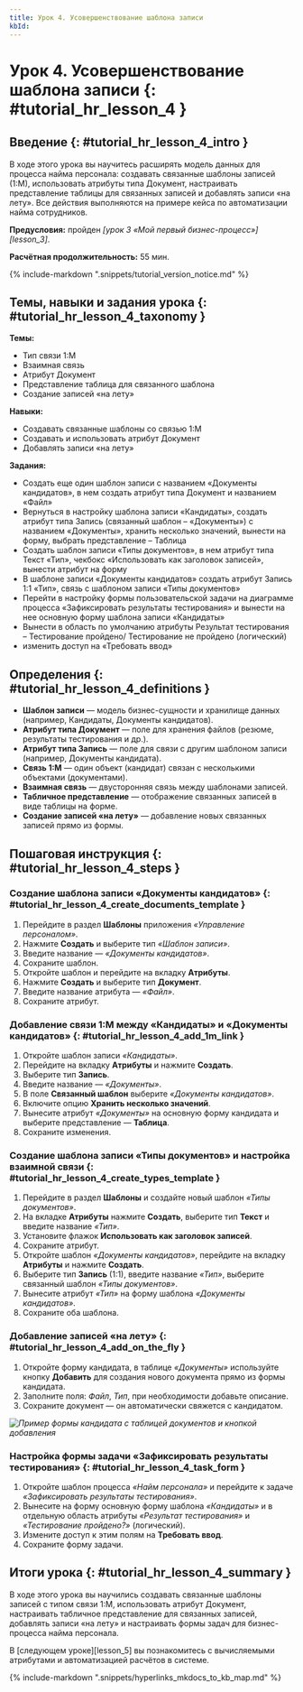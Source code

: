 ```yaml
---
title: Урок 4. Усовершенствование шаблона записи
kbId: 
---
```


# Урок 4. Усовершенствование шаблона записи {: #tutorial_hr_lesson_4 }

## Введение {: #tutorial_hr_lesson_4_intro }

В ходе этого урока вы научитесь расширять модель данных для процесса найма персонала: создавать связанные шаблоны записей (1:М), использовать атрибуты типа Документ, настраивать представление таблицы для связанных записей и добавлять записи «на лету». Все действия выполняются на примере кейса по автоматизации найма сотрудников.

**Предусловия:** пройден _[урок 3 «Мой первый бизнес-процесс»][lesson_3]_.

**Расчётная продолжительность:** 55 мин.

{% include-markdown ".snippets/tutorial_version_notice.md" %}

## Темы, навыки и задания урока {: #tutorial_hr_lesson_4_taxonomy }

**Темы:**
- Тип связи 1:М
- Взаимная связь
- Атрибут Документ
- Представление таблица для связанного шаблона
- Создание записей «на лету»

**Навыки:**
- Создавать связанные шаблоны со связью 1:М
- Создавать и использовать атрибут Документ
- Добавлять записи «на лету»

**Задания:**
- Создать еще один шаблон записи с названием «Документы кандидатов», в нем создать атрибут типа Документ и названием «Файл»
- Вернуться в настройку шаблона записи «Кандидаты», создать атрибут типа Запись (связанный шаблон – «Документы») с названием «Документы», хранить несколько значений, вынести на форму, выбрать представление – Таблица
- Создать шаблон записи «Типы документов», в нем атрибут типа Текст «Тип», чекбокс «Использовать как заголовок записей», вынести атрибут на форму
- В шаблоне записи «Документы кандидатов» создать атрибут Запись 1:1 «Тип», связь с шаблоном записи «Типы документов»
- Перейти в настройку формы пользовательской задачи на диаграмме процесса «Зафиксировать результаты тестирования» и вынести на нее основную форму шаблона записи «Кандидаты»
- Вынести в область по умолчанию атрибуты   Результат тестирования – Тестирование пройдено/ Тестирование не пройдено (логический)
- изменить доступ на «Требовать ввод»

## Определения {: #tutorial_hr_lesson_4_definitions }

- **Шаблон записи** — модель бизнес-сущности и хранилище данных (например, Кандидаты, Документы кандидатов).
- **Атрибут типа Документ** — поле для хранения файлов (резюме, результаты тестирования и др.).
- **Атрибут типа Запись** — поле для связи с другим шаблоном записи (например, Документы кандидата).
- **Связь 1:М** — один объект (кандидат) связан с несколькими объектами (документами).
- **Взаимная связь** — двусторонняя связь между шаблонами записей.
- **Табличное представление** — отображение связанных записей в виде таблицы на форме.
- **Создание записей «на лету»** — добавление новых связанных записей прямо из формы.

## Пошаговая инструкция {: #tutorial_hr_lesson_4_steps }

### Создание шаблона записи «Документы кандидатов» {: #tutorial_hr_lesson_4_create_documents_template }

1. Перейдите в раздел **Шаблоны** приложения _«Управление персоналом»_.
2. Нажмите **Создать** и выберите тип _«Шаблон записи»_.
3. Введите название — _«Документы кандидатов»_.
4. Сохраните шаблон.
5. Откройте шаблон и перейдите на вкладку **Атрибуты**.
6. Нажмите **Создать** и выберите тип **Документ**.
7. Введите название атрибута — _«Файл»_.
8. Сохраните атрибут.

### Добавление связи 1:М между «Кандидаты» и «Документы кандидатов» {: #tutorial_hr_lesson_4_add_1m_link }

1. Откройте шаблон записи _«Кандидаты»_.
2. Перейдите на вкладку **Атрибуты** и нажмите **Создать**.
3. Выберите тип **Запись**.
4. Введите название — _«Документы»_.
5. В поле **Связанный шаблон** выберите _«Документы кандидатов»_.
6. Включите опцию **Хранить несколько значений**.
7. Вынесите атрибут _«Документы»_ на основную форму кандидата и выберите представление — **Таблица**.
8. Сохраните изменения.

### Создание шаблона записи «Типы документов» и настройка взаимной связи {: #tutorial_hr_lesson_4_create_types_template }

1. Перейдите в раздел **Шаблоны** и создайте новый шаблон _«Типы документов»_.
2. На вкладке **Атрибуты** нажмите **Создать**, выберите тип **Текст** и введите название _«Тип»_.
3. Установите флажок **Использовать как заголовок записей**.
4. Сохраните атрибут.
5. Откройте шаблон _«Документы кандидатов»_, перейдите на вкладку **Атрибуты** и нажмите **Создать**.
6. Выберите тип **Запись** (1:1), введите название _«Тип»_, выберите связанный шаблон _«Типы документов»_.
7. Вынесите атрибут _«Тип»_ на форму шаблона _«Документы кандидатов»_.
8. Сохраните оба шаблона.

### Добавление записей «на лету» {: #tutorial_hr_lesson_4_add_on_the_fly }

1. Откройте форму кандидата, в таблице _«Документы»_ используйте кнопку **Добавить** для создания нового документа прямо из формы кандидата.
2. Заполните поля: _Файл_, _Тип_, при необходимости добавьте описание.
3. Сохраните документ — он автоматически свяжется с кандидатом.

_![Пример формы кандидата с таблицей документов и кнопкой добавления](img/lesson_4_candidate_documents_table.png)_

### Настройка формы задачи «Зафиксировать результаты тестирования» {: #tutorial_hr_lesson_4_task_form }

1. Откройте шаблон процесса _«Найм персонала»_ и перейдите к задаче _«Зафиксировать результаты тестирования»_.
2. Вынесите на форму основную форму шаблона _«Кандидаты»_ и в отдельную область атрибуты _«Результат тестирования»_ и _«Тестирование пройдено?»_ (логический).
3. Измените доступ к этим полям на **Требовать ввод**.
4. Сохраните форму задачи.

## Итоги урока {: #tutorial_hr_lesson_4_summary }

В ходе этого урока вы научились создавать связанные шаблоны записей с типом связи 1:М, использовать атрибут Документ, настраивать табличное представление для связанных записей, добавлять записи «на лету» и настраивать формы задач для бизнес-процесса найма персонала.

В [следующем уроке][lesson_5] вы познакомитесь с вычисляемыми атрибутами и автоматизацией расчётов в системе.

{% include-markdown ".snippets/hyperlinks_mkdocs_to_kb_map.md" %}
